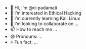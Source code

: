 - 👋 Hi, I’m @d-padamati
- 👀 I’m interested in Ethical Hacking 
- 🌱 I’m currently learning Kali Linux 
- 💞️ I’m looking to collaborate on ...
- 📫 How to reach me ...
- 😄 Pronouns: ...
- ⚡ Fun fact: ...

<!---
d-padamati/d-padamati is a ✨ special ✨ repository because its `README.md` (this file) appears on your GitHub profile.
You can click the Preview link to take a look at your changes.
--->
